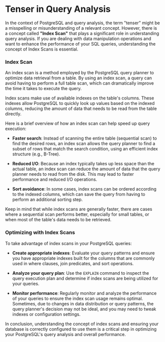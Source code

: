 # Tenser in Query Analysis

In the context of PostgreSQL and query analysis, the term "tenser" might be a misspelling or misunderstanding of a relevant concept. However, there is a concept called **"Index Scan"** that plays a significant role in understanding query analysis. If you are dealing with data manipulation operations and want to enhance the performance of your SQL queries, understanding the concept of Index Scans is essential.

### Index Scan

An index scan is a method employed by the PostgreSQL query planner to optimize data retrieval from a table. By using an index scan, a query can avoid having to perform a full table scan, which can dramatically improve the time it takes to execute the query.

Index scans make use of available indexes on the table's columns. These indexes allow PostgreSQL to quickly look up values based on the indexed columns, reducing the amount of data that needs to be read from the table directly.

Here is a brief overview of how an index scan can help speed up query execution:

- **Faster search**: Instead of scanning the entire table (sequential scan) to find the desired rows, an index scan allows the query planner to find a subset of rows that match the search condition, using an efficient index structure (e.g., B-Tree).

- **Reduced I/O**: Because an index typically takes up less space than the actual table, an index scan can reduce the amount of data that the query planner needs to read from the disk. This may lead to faster performance and reduced I/O operations.

- **Sort avoidance**: In some cases, index scans can be ordered according to the indexed columns, which can save the query from having to perform an additional sorting step.

Keep in mind that while index scans are generally faster, there are cases where a sequential scan performs better, especially for small tables, or when most of the table's data needs to be retrieved.

### Optimizing with Index Scans

To take advantage of index scans in your PostgreSQL queries:

- **Create appropriate indexes**: Evaluate your query patterns and ensure you have appropriate indexes built for the columns that are commonly used in where clauses, join predicates, and sort operations.

- **Analyze your query plan**: Use the `EXPLAIN` command to inspect the query execution plan and determine if index scans are being utilized for your queries.

- **Monitor performance**: Regularly monitor and analyze the performance of your queries to ensure the index scan usage remains optimal. Sometimes, due to changes in data distribution or query patterns, the query planner's decision may not be ideal, and you may need to tweak indexes or configuration settings.

In conclusion, understanding the concept of index scans and ensuring your database is correctly configured to use them is a critical step in optimizing your PostgreSQL's query analysis and overall performance.